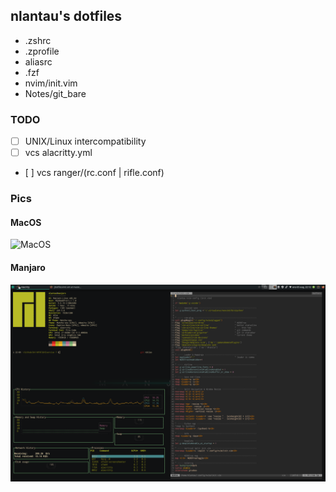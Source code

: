 ## nlantau's dotfiles

* .zshrc
* .zprofile
* aliasrc
* .fzf
* nvim/init.vim
* Notes/git_bare


### TODO
- [ ] UNIX/Linux intercompatibility
- [ ] vcs alacritty.yml
- [ ] vcs ranger/(rc.conf | rifle.conf)


### Pics

#### MacOS
![MacOS](mac.png)

#### Manjaro
![Manjaro](man.png)
